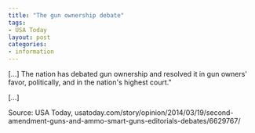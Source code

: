 ```yaml
---
title: "The gun ownership debate"
tags:
- USA Today
layout: post
categories:
- information
---
```


[...] The nation has debated gun ownership and resolved it in gun owners' favor, politically, and in the nation's highest court."

[...]

Source: USA Today, usatoday.com/story/opinion/2014/03/19/second-amendment-guns-and-ammo-smart-guns-editorials-debates/6629767/

